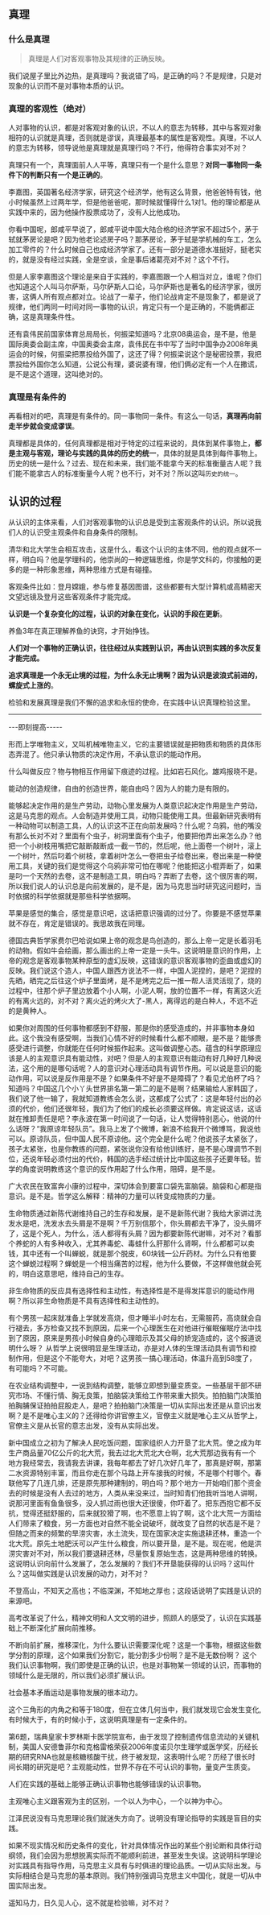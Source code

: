 



## 真理

### 什么是真理

> 真理是人们对客观事物及其规律的正确反映。

我们说屋子里比外边热，是真理吗？我说错了吗，是正确的吗？不是规律，只是对现象的认识而不是对事物本质的认识。

### 真理的客观性（绝对）

人对事物的认识，都是对客观对象的认识，不以人的意志为转移，其中与客观对象相符的认识就是真理，否则就是谬误，真理最基本的属性是客观性。真理，不以人的意志为转移，领导说他是真理就是真理行吗？不行，他得符合事实对不对？

真理只有一个，真理面前人人平等，真理只有一个是什么意思？**对同一事物同一条件下的判断只有一个是正确的**。

李嘉图，英国著名经济学家，研究这个经济学，他有这么背景，他爸爸特有钱，他小时候虽然上过两年学，但是他爸爸呢，那时候就懂得什么1对1。他的理论都是从实践中来的，因为他操作股票成功了，没有人比他成功。

你看中国呢，郎咸平早说了，郎咸平说中国大陆合格的经济学家不超过5个，茅于轼就茅房论是吧？因为他老论述房子吗？那茅房论，茅于轼是学机械的车工，怎么加工零件的？什么时候自己也成经济学家了。还有一部分是道德水准挺好，挺老实的，就是没有经过实践，全是空谈，全是事后诸葛亮对不对？这个不行。

但是人家李嘉图这个理论是来自于实践的，李嘉图跟一个人相当对立，谁呢？你们也知道这个人叫马尔萨斯，马尔萨斯人口论，马尔萨斯也是著名的经济学家，很厉害，这俩人所有观点都对立。论战了一辈子，他们论战肯定不是现象了，都是说了规律，他们两同一时间对同一事物的认识，肯定只有一个是正确的，不能俩都正确，这是真理条件性。

还有袁伟民前国家体育总局局长，何振梁知道吗？北京08奥运会，是不是，他是国际奥委会副主席，中国奥委会主席，袁伟民在书中写了当时中国争办2008年奥运会的时候，何振梁把票投给外国了，这还了得？何振梁说这个是秘密投票，我把票投给外国你怎么知道，公说公有理，婆说婆有理，他们俩必定有一个人在撒谎，是不是这个道理，这叫绝对的。

### 真理是有条件的

再看相对的吧，真理是有条件的。同一事物同一条件。有这么一句话，**真理再向前走半步就会变成谬误**。

真理都是具体的，任何真理都是相对于特定的过程来说的，具体到某件事物上，**都是主观与客观，理论与实践的具体的历史的统一**，具体的就是具体到每件事物上。历史的统一是什么？过去、现在和未来，我们能不能拿今天的标准衡量古人呢？我们能不能拿古人的标准衡量今人呢？也不行，对不对？所以这叫`历史的统一`。

## 认识的过程

从认识的主体来看，人们对客观事物的认识总是受到主客观条件的认识。所以说我们人的认识受主观条件和自身条件的限制。

清华和北大学生会相互攻击，这是什么，看这个认识的主体不同，他的观点就不一样，明白吗？他是学理科的，他崇尚的一种逻辑思维，你是学文科的，你接触的更多的是一种形象思维，两种思维方式是有碰撞。

客观条件比如：登月嫦娥，参与修复基因图谱，这些都要有大型计算机或高精密天文望远镜及登月这些客观条件才能完成。  

**认识是一个复杂变化的过程，认识的对象在变化，认识的手段在更新**。

养鱼3年在真正理解养鱼的诀窍，才开始挣钱。

**人们对一个事物的正确认识，往往经过从实践到认识，再由认识到实践的多次反复才能完成。**

**追求真理是一个永无止境的过程，为什么永无止境啊？因为认识是波浪式前进的，螺旋式上涨的**。

检验和发展真理是我们不懈的追求和永恒的使命，在实践中认识真理检验这里。


----

---即刻提高-----

形而上学唯物主义，又叫机械唯物主义，它的主要错误就是把物质和物质的具体形态弄混了。他只承认物质的决定作用，不承认意识的能动作用。

什么叫做反应？物与物相互作用留下痕迹的过程。比如岩石风化。雄鸡报晓不是。

能动的创造规律，自由的创造世界，能自由吗？因为人的能力是有限的。

能够起决定作用的是生产劳动，动物心里发展为人类意识起决定作用是生产劳动，这是马克思的观点。人会制造并使用工具，动物只能使用工具。但最新研究表明有一种动物可以制造工具，人的认识这不正在向前发展吗？什么呢？乌鸦，他的嘴没有那么长对不对？里面有个虫子，树洞里面有个虫子，他要把他弄出来怎么办？他把一个小树枝用嘴把它敲断敲断成一截一节的，然后呢，他上面卷一个树叶，滚上一个树叶，然后叼着个树枝，拿着树叶怎么一卷把虫子给卷出来，卷出来是一种使用工具，关键的我们是觉得这个乌鸦非常可怕在哪呢？他能把这小棍弄断了，如果是叼一个天然的去卷，这不是制造工具，明白吗？弄断了去卷，这个很厉害的啊，所以我们说人的认识总是向前发展的，是不是，因为马克思当时研究这问题时，当时依据的科学依据就是那些科学依据啊。

苹果是感觉的集合，感觉是意识吧，这话把意识强调的过分了。你要是不感觉苹果就不存在，肯定是错误的。我思故我在同理。

德国古典哲学家费尔巴哈说如果上帝的观念是鸟创造的，那么上帝一定是长着羽毛的动物。假如牛会绘画，那么画出的上帝一定是一头牛。这说明是意识的作用，上帝的观念是客观事物某种原型的虚幻反映，这错误的意识客观事物的歪曲或虚幻的反映。我们说这个造人，中国人跟西方说法不一样，中国人泥捏的，是吧？泥捏的先晒，晒完之后往这个炉子里面烤，是不是烤完之后一推一帮人活灵活现了，烧的过程中，往那个炉子里边放着个小人啊，小泥人啊，放的位置不一样，有离这火近的有离火远的，对不对？离火近的烤火大了-黑人，离得远的是白种人，不远不近的是黄种人。

如果你对周围的任何事物都感到不舒服，那是你的感受造成的，并非事物本身如此。这个我没有感受啊，当我们心情不好的时候看什么都不顺眼，是不是？能够贵感受进行调整，你就能在任何时候振作起来。这叫做调整心态。蕴含的科学原理应该是人的主观意识具有能动性，对吧？但是人的主观意识有能动有好几种好几种说法，这个用的是哪句话呢？人的意识对心理活动具有调节作用。可以说是意识的能动作用，可以说是反作用是不是？如果条件不好是不是障碍了？看见尤伯杯了吗？知道吗？中国这几个小丫头世界排名第一第二的是不是啊？结果输给人家韩国了，我们说了他一输了，我就知道教练会怎么说，这都成了公式了：这是年轻付出的必须的代价，他们还很年轻，我们为了他们的成长必须要这样做。肯定说这话，这话就在推卸责任是吧？李永波在第一时间说了一句话，让人觉得特别恶心，他说的什么话呀？“我原谅年轻队员”。我马上发了个微博，新浪不给我开个微博骂，我说他可以。原谅队员，但中国人民不原谅他。这个完全是什么呢？他说孩子太紧张了，孩子太紧张，也是你教练的问题，紧张说你没有给他训练好，是不是心理调节不到位，还说年轻必须付出的代价，韩国的选手经过统计比中国这些孩子还要年轻。哲学的角度说明教练这个意识的反作用起了什么作用，阻碍，是不是。

广大农民在致富奔小康的过程中，深切体会到要富口袋先富脑袋。脑袋和心都是指意识。是不是。哲学这么解释：精神的力量可以转变成物质的力量。

生命物质通过新陈代谢维持自己的生存和发展，是不是新陈代谢？我给大家讲过洗发水是吧，洗发水去头屑是不是啊？千万别信那个，你头屑都去干净了，没头屑坏了，这是个死人，为什么，活人都得有头屑？因为都要新陈代谢嘛，对不对？看那个养蛇的人有多种收入，尤其养毒蛇、毒蛙什么肝那什么肾啊，什么都都可以卖钱，其中还有一个叫蝉蜕，就是那个脱皮，60块钱一公斤药材。为什么只有他要这个蝉蜕过程啊？蝉蜕是一个相当痛苦的过程，他为什么要做，不这样做他就会死的，明白这意思吧，维持自己的生存。

非生命物质的反应具有选择性和主动性，有选择性是不是得发挥意识的能动作用啊？所以非生命物质是不具有选择性和主动性的。

有个男孩一起床就准备上学就发高烧，但才睡半小时左右，无需服药，高烧就会自行褪去，多方检查又找不到原因，后来一个心理医生在对他进行催眠催眠疗法中找到了原因，原来是男孩小时候自身的心理暗示及其父母的娇宠造成的，这个报道说明什么呀？ 从哲学上说很明显是生理活动，亦是对人体的生理活动具有调节和控制作用，但是这个不能夸大，对吧？这男孩一搞心理活动，体温升高到58度了，有可能吗？不可能。

在农业结构调整中，一说到结构调整，能够立即想到量变质变。一些基层干部不研究市场、不懂行情、胸无良策，拍脑袋决策给工作带来重大损失。拍拍脑门决策拍拍胸脯保证拍拍屁股走人，是吧？拍拍脑门决策是一切从实际出发还是从意识出发啊？是不是唯心主义的？还得给你讲官僚主义，官僚主义就是唯心主义从哲学上，官僚主义是从长官的意志出发，没有从实际出发。

新中国成立之初为了解决人民吃饭问题，国家组织人力开垦了北大荒。使之成为年生产商品量70亿公斤的北大荒，我去过北大荒北大仓啊，北大荒那边我有有一个地方我经常去，我请我去讲课，我每年都去了好几次好几年了，那真是好啊，那第二水资源特别丰富，而且你走在那个马路上开车接我的时候，不是哪个村哪个。春联他写了几连几排，还是原先那种建制的，明白吗？那个地方一开始咱们那个资金去的时候是没有人去过的地方，人类从来没来过，当时知青们他我听当地人讲啊，说那河里面有鱼鱼很多，没人抓过雨也很大还很傻，你吓着了。把东西抱它都不反抗，觉得还挺舒服的，后来就狡猾了啊，也不愿意上钩了啊，这个北大荒一方面给人们带来了粮食，另一方面也对自然不能全说破坏，就改变了自然的状态是不是？但随之而来的频繁的旱涝灾害，水土流失，现在国家决定实施退耕还林，重造一个北大荒。原先土地肥沃可以产生什么粮食，所以要开垦，是不是。现在呢，他是洪涝灾害对不对，所以我们要退耕还林，尽量恢复原始生态，这是两种思维的转换。这说明认识向前什么发展了，怎么发展的？我们不开垦能获得的认识吗？这叫什么？这叫做实践是认识发展的动力，对不对？

不登高山，不知天之高也；不临深渊，不知地之厚也；这段话说明了实践是认识的来源吧。

高考改革说了什么，精神文明和人文文明的进步，照顾人的感受了，认识在实践基础上不断深化扩展向前推移。

不断向前扩展，推移深化，为什么要认识需要深化呢？这是一个事物，根据这些数学分割的原理，这个如果我们分割它，能分割多少份啊？是不是无数份啊？ 这个我们认识事物啊，我们即使是正确的认识，也是对事物某一领域的认识，而事物的领域什么是无限的，所以我们必须扩展认识。

社会基本矛盾运动是事物发展的根本动力。

这个三角形的内角之和等于180度，但在立体几何当中，我们就发现它会发生变化,有时候大于，有的时候小于，这说明真理是有一定条件的。

第6题，瑞典皇家卡罗林斯卡医学院宣布，由于发现了控制遗传信息流动的关键机制，美国人安德鲁菲尔和克格雷格荣获2006年度诺贝尔生理学或医学奖，历经长期的研究RNA也就是核糖核酸干扰，终于被发现，这表明什么呢？历经了很长时间长期的研究是吧？主观能动性，世界不存在不可认识的事物，量变产生质变。

人们在实践的基础上能够正确认识事物也能够错误的认识事物。

主观唯心主义跟客观为主的区别，一个以人为中心，一个以神为中心。

江泽民说没有马克思理论我们就迷失方向了。说明没有理论指导的实践是盲目的实践。

如果不现实情况和历史条件的变化，针对具体情况作出的某些个别论断和具体行动纲领，我们会因为思想脱离实际而不能顺利前进，甚至发生失误。这说明科学理论对实践具有指导作用，马克思主义具有与时俱进的理论品质。一切从实际出发。与实际相结合是马克思的基本原则。我们特别强调马克思主义中国化，就是一切从中国实际出发。

遥知马力，日久见人心，这不就是检验嘛，对不对？

